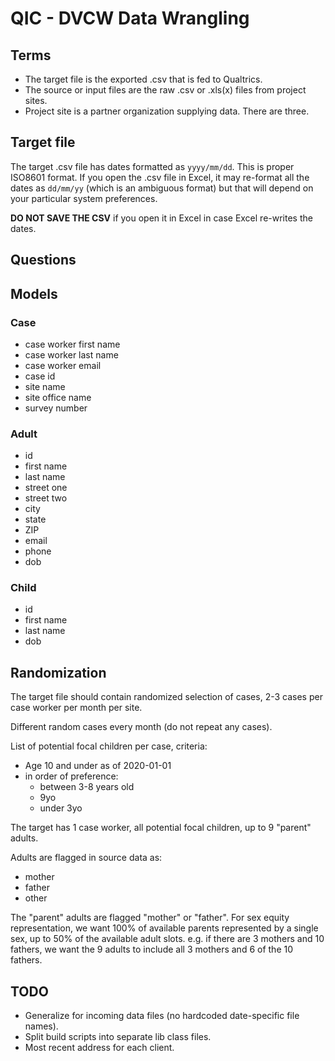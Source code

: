# QIC - DVCW Data Wrangling

## Terms

* The target file is the exported .csv that is fed to Qualtrics.
* The source or input files are the raw .csv or .xls(x) files from project sites.
* Project site is a partner organization supplying data. There are three.


## Target file

The target .csv file has dates formatted as `yyyy/mm/dd`. This is proper ISO8601 format. If you open the .csv
file in Excel, it may re-format all the dates as `dd/mm/yy` (which is an ambiguous format)
but that will depend on your particular system preferences.

**DO NOT SAVE THE CSV** if you open it in Excel in case Excel re-writes the dates.

## Questions

## Models

### Case

* case worker first name
* case worker last name
* case worker email
* case id
* site name
* site office name
* survey number

### Adult

* id
* first name
* last name
* street one
* street two
* city
* state
* ZIP
* email
* phone
* dob

### Child

* id
* first name
* last name
* dob

## Randomization

The target file should contain randomized selection of cases, 2-3 cases per case worker per month per site.

Different random cases every month (do not repeat any cases).

List of potential focal children per case, criteria:

* Age 10 and under as of 2020-01-01
* in order of preference:
  * between 3-8 years old
  * 9yo
  * under 3yo

The target has 1 case worker, all potential focal children, up to 9 "parent" adults.

Adults are flagged in source data as:
* mother
* father
* other

The "parent" adults are flagged "mother" or "father". For sex equity representation, we want 100% of available parents represented by a single sex, up to 50% of the available adult slots.
e.g. if there are 3 mothers and 10 fathers, we want the 9 adults to include all 3 mothers and 6 of the 10 fathers.


## TODO

* Generalize for incoming data files (no hardcoded date-specific file names).
* Split build scripts into separate lib class files.
* Most recent address for each client.

